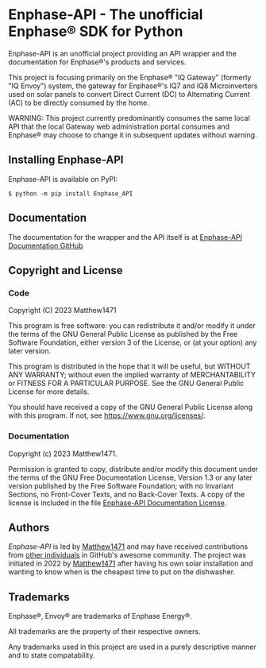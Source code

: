 # Enphase-API - The unofficial Enphase® SDK for Python

Enphase-API is an unofficial project providing an API wrapper and the documentation for Enphase®'s products and services.

This project is focusing primarily on the Enphase® "IQ Gateway" (formerly "IQ Envoy") system, the gateway for Enphase®'s IQ7 and IQ8 Microinverters used on solar panels to convert Direct Current (DC) to Alternating Current (AC) to be directly consumed by the home.

WARNING: This project currently predominantly consumes the same local API that the local Gateway web administration portal consumes and Enphase® may choose to change it in subsequent updates without warning.

## Installing Enphase-API

Enphase-API is available on PyPI:

```console
$ python -m pip install Enphase_API
```

## Documentation

The documentation for the wrapper and the API itself is at [Enphase-API Documentation GitHub](https://github.com/Matthew1471/Enphase-API/Documentation/README.adoc)

## Copyright and License

### Code

Copyright (C) 2023  Matthew1471

This program is free software: you can redistribute it and/or modify
it under the terms of the GNU General Public License as published by
the Free Software Foundation, either version 3 of the License, or
(at your option) any later version.

This program is distributed in the hope that it will be useful,
but WITHOUT ANY WARRANTY; without even the implied warranty of
MERCHANTABILITY or FITNESS FOR A PARTICULAR PURPOSE.  See the
GNU General Public License for more details.

You should have received a copy of the GNU General Public License
along with this program.  If not, see <https://www.gnu.org/licenses/>.

### Documentation

Copyright (c)  2023  Matthew1471.

Permission is granted to copy, distribute and/or modify this document
under the terms of the GNU Free Documentation License, Version 1.3
or any later version published by the Free Software Foundation;
with no Invariant Sections, no Front-Cover Texts, and no Back-Cover Texts.
A copy of the license is included in the file [Enphase-API Documentation License](https://github.com/Matthew1471/Enphase-API/Documentation/LICENSE.md).

## Authors

*Enphase-API* is led by [Matthew1471](https://github.com/Matthew1471) and may have received contributions from [other individuals](https://github.com/Matthew1471/Enphase-API/graphs/contributors) in GitHub's awesome community.
The project was initiated in 2022 by [Matthew1471](https://github.com/Matthew1471) after having his own solar installation and wanting to know when is the cheapest time to put on the dishwasher.

## Trademarks

Enphase®, Envoy® are trademarks of Enphase Energy®.

All trademarks are the property of their respective owners.

Any trademarks used in this project are used in a purely descriptive manner and to state compatability.